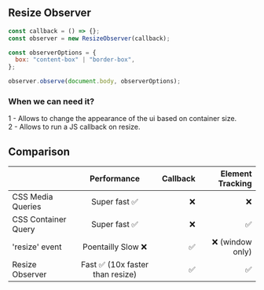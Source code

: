 ## Resize Observer

```js
const callback = () => {};
const observer = new ResizeObserver(callback);

const observerOptions = {
  box: "content-box" | "border-box",
};

observer.observe(document.body, observerOptions);
```

### When we can need it?

1 - Allows to change the appearance of the ui based on container size. \
2 - Allows to run a JS callback on resize.

## Comparison

|                     |           Performance            | Callback | Element Tracking |
| :------------------ | :------------------------------: | -------: | ---------------: |
| CSS Media Queries   |          Super fast ✅           |       ❌ |               ❌ |
| CSS Container Query |          Super fast ✅           |       ❌ |               ✅ |
| 'resize' event      |        Poentailly Slow ❌        |       ✅ | ❌ (window only) |
| Resize Observer     | Fast ✅ (10x faster than resize) |       ✅ |               ✅ |
